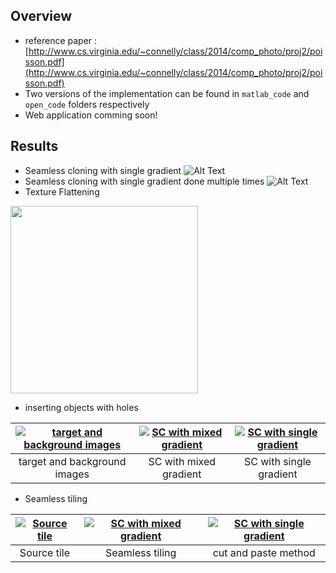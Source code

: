 
## Overview ##
- reference paper : [http://www.cs.virginia.edu/~connelly/class/2014/comp_photo/proj2/poisson.pdf](http://www.cs.virginia.edu/~connelly/class/2014/comp_photo/proj2/poisson.pdf)
- Two versions of the implementation can be found in `matlab_code` and `open_code` folders respectively
- Web application comming soon!

## Results ##

- Seamless cloning with single gradient
![Alt Text](https://github.com/sairamkolla/poison_image_blending/blob/master/README%20content/1.png)
- Seamless cloning with single gradient done multiple times
![Alt Text](https://github.com/sairamkolla/poison_image_blending/blob/master/README%20content/2.png)
- Texture Flattening
<img src="https://github.com/sairamkolla/poison_image_blending/blob/master/README%20content/3.png" width="300">

- inserting objects with holes


| [![target and background images](https://github.com/sairamkolla/poison_image_blending/blob/master/README%20content/4.png)](http://videoblocks.com)  | [![SC with mixed gradient](https://github.com/sairamkolla/poison_image_blending/blob/master/README%20content/6.png)](http://audioblocks.com) | [![SC with single gradient](https://github.com/sairamkolla/poison_image_blending/blob/master/README%20content/7.png)](http://graphicstock.com) |
|:---:|:---:|:---:|
| target and background images | SC with mixed gradient | SC with single gradient |

- Seamless tiling


| [![Source tile](https://github.com/sairamkolla/poison_image_blending/blob/master/README%20content/8.png)](http://videoblocks.com)  | [![SC with mixed gradient](https://github.com/sairamkolla/poison_image_blending/blob/master/README%20content/9.png)](http://audioblocks.com) | [![SC with single gradient](https://github.com/sairamkolla/poison_image_blending/blob/master/README%20content/10.png)](http://graphicstock.com) |
|:---:|:---:|:---:|
| Source tile | Seamless tiling | cut and paste method |

